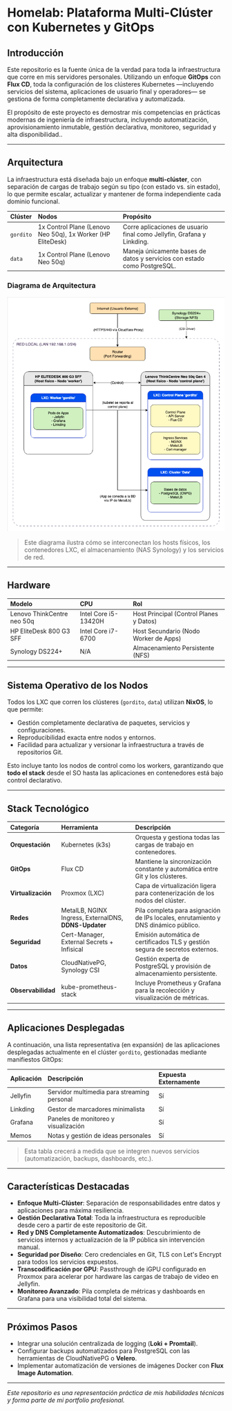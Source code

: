 # Homelab: Plataforma Multi-Clúster con Kubernetes y GitOps

## Introducción

Este repositorio es la fuente única de la verdad para toda la infraestructura que corre en mis servidores personales. Utilizando un enfoque **GitOps** con **Flux CD**, toda la configuración de los clústeres Kubernetes —incluyendo servicios del sistema, aplicaciones de usuario final y operadores— se gestiona de forma completamente declarativa y automatizada.

El propósito de este proyecto es demostrar mis competencias en prácticas modernas de ingeniería de infraestructura, incluyendo automatización, aprovisionamiento inmutable, gestión declarativa, monitoreo, seguridad y alta disponibilidad..

---

## Arquitectura

La infraestructura está diseñada bajo un enfoque **multi-clúster**, con separación de cargas de trabajo según su tipo (con estado vs. sin estado), lo que permite escalar, actualizar y mantener de forma independiente cada dominio funcional.

| Clúster   | Nodos                                                   | Propósito                                                                      |
| :-------- | :------------------------------------------------------ | :----------------------------------------------------------------------------- |
| `gordito` | 1x Control Plane (Lenovo Neo 50q), 1x Worker (HP EliteDesk) | Corre aplicaciones de usuario final como Jellyfin, Grafana y Linkding.         |
| `data`    | 1x Control Plane (Lenovo Neo 50q)                       | Maneja únicamente bases de datos y servicios con estado como PostgreSQL.       |

### Diagrama de Arquitectura

![Arquitectura](images/architecture.png)
> Este diagrama ilustra cómo se interconectan los hosts físicos, los contenedores LXC, el almacenamiento (NAS Synology) y los servicios de red.

---

## Hardware

| Modelo                      | CPU                        | Rol                                      |
| :-------------------------- | :------------------------- | :--------------------------------------- |
| Lenovo ThinkCentre neo 50q  | Intel Core i5-13420H       | Host Principal (Control Planes y Datos)  |
| HP EliteDesk 800 G3 SFF     | Intel Core i7-6700         | Host Secundario (Nodo Worker de Apps)    |
| Synology DS224+             | N/A                        | Almacenamiento Persistente (NFS)         |

---

## Sistema Operativo de los Nodos

Todos los LXC que corren los clústeres (`gordito`, `data`) utilizan **NixOS**, lo que permite:

- Gestión completamente declarativa de paquetes, servicios y configuraciones.
- Reproducibilidad exacta entre nodos y entornos.
- Facilidad para actualizar y versionar la infraestructura a través de repositorios Git.

Esto incluye tanto los nodos de control como los workers, garantizando que **todo el stack** desde el SO hasta las aplicaciones en contenedores está bajo control declarativo.

---

## Stack Tecnológico

| Categoría        | Herramienta                                  | Descripción                                                               |
| :--------------- | :------------------------------------------- | :------------------------------------------------------------------------ |
| **Orquestación** | Kubernetes (k3s)                             | Orquesta y gestiona todas las cargas de trabajo en contenedores.          |
| **GitOps** | Flux CD                                      | Mantiene la sincronización constante y automática entre Git y los clústeres. |
| **Virtualización** | Proxmox (LXC)                                | Capa de virtualización ligera para contenerización de los nodos del clúster. |
| **Redes** | MetalLB, NGINX Ingress, ExternalDNS, **DDNS-Updater** | Pila completa para asignación de IPs locales, enrutamiento y DNS dinámico público. |
| **Seguridad** | Cert-Manager, External Secrets + Infisical   | Emisión automática de certificados TLS y gestión segura de secretos externos. |
| **Datos** | CloudNativePG, Synology CSI                  | Gestión experta de PostgreSQL y provisión de almacenamiento persistente. |
| **Observabilidad** | kube-prometheus-stack                        | Incluye Prometheus y Grafana para la recolección y visualización de métricas. |

---

## Aplicaciones Desplegadas

A continuación, una lista representativa (en expansión) de las aplicaciones desplegadas actualmente en el clúster `gordito`, gestionadas mediante manifiestos GitOps:

| Aplicación    | Descripción                                        | Expuesta Externamente |
| :------------ | :------------------------------------------------- | :--------------------- |
| Jellyfin      | Servidor multimedia para streaming personal        | Sí                     |
| Linkding      | Gestor de marcadores minimalista                   | Sí                     |
| Grafana       | Paneles de monitoreo y visualización               | Sí                     |
| Memos         | Notas y gestión de ideas personales                | Sí                     |


> Esta tabla crecerá a medida que se integren nuevos servicios (automatización, backups, dashboards, etc.).


---

## Características Destacadas

- **Enfoque Multi-Clúster**: Separación de responsabilidades entre datos y aplicaciones para máxima resiliencia.
- **Gestión Declarativa Total**: Toda la infraestructura es reproducible desde cero a partir de este repositorio de Git.
- **Red y DNS Completamente Automatizados**: Descubrimiento de servicios internos y actualización de la IP pública sin intervención manual.
- **Seguridad por Diseño**: Cero credenciales en Git, TLS con Let's Encrypt para todos los servicios expuestos.
- **Transcodificación por GPU**: Passthrough de iGPU configurado en Proxmox para acelerar por hardware las cargas de trabajo de video en Jellyfin.
- **Monitoreo Avanzado**: Pila completa de métricas y dashboards en Grafana para una visibilidad total del sistema.

---

## Próximos Pasos

- Integrar una solución centralizada de logging (**Loki + Promtail**).
- Configurar backups automatizados para PostgreSQL con las herramientas de CloudNativePG o **Velero**.
- Implementar automatización de versiones de imágenes Docker con **Flux Image Automation**.

---

*Este repositorio es una representación práctica de mis habilidades técnicas y forma parte de mi portfolio profesional.*
